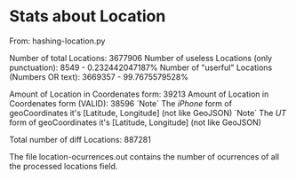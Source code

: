 Stats about Location
====================

From: hashing-location.py

Number of total Locations: 3677906
Number of useless Locations (only punctuation): 8549 - 0.232442047187%
Number of "userful" Locations (Numbers OR text): 3669357 - 99.7675579528%

Amount of Location in Coordenates form: 39213
Amount of Location in Coordenates form (VALID): 38596
´Note´ The *iPhone* form of geoCoordinates it's [Latitude, Longitude] (not like GeoJSON)
´Note´ The *UT* form of geoCoordinates it's [Latitude, Longitude] (not like GeoJSON)

Total number of diff Locations: 887281

The file location-ocurrences.out contains the number of ocurrences of all the processed locations field.


